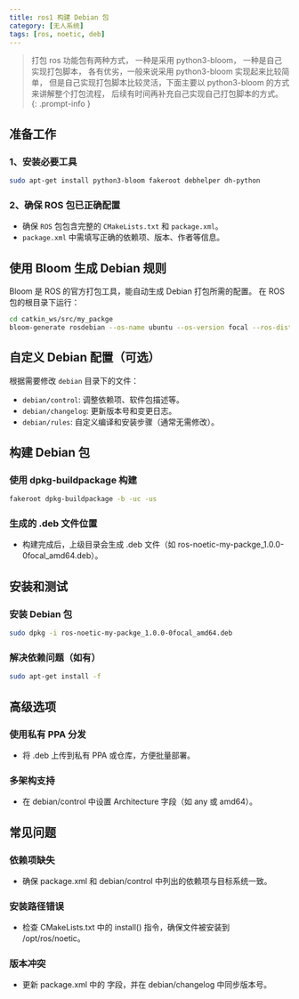 ```yaml
---
title: ros1 构建 Debian 包
category: [无人系统]
tags: [ros, noetic, deb]
---
```


> 打包 ros 功能包有两种方式， 一种是采用 python3-bloom， 一种是自己实现打包脚本， 各有优劣，一般来说采用 python3-bloom 实现起来比较简单， 但是自己实现打包脚本比较灵活，下面主要以 python3-bloom 的方式来讲解整个打包流程， 后续有时间再补充自己实现自己打包脚本的方式。
{: .prompt-info }

## 准备工作
### 1、安装必要工具
```bash
sudo apt-get install python3-bloom fakeroot debhelper dh-python
```
### 2、确保 ROS 包已正确配置
+ 确保 `ROS` 包包含完整的 `CMakeLists.txt` 和 `package.xml`。
+ `package.xml` 中需填写正确的依赖项、版本、作者等信息。

## 使用 Bloom 生成 Debian 规则
Bloom 是 ROS 的官方打包工具，能自动生成 Debian 打包所需的配置。
在 ROS 包的根目录下运行：
```bash
cd catkin_ws/src/my_packge
bloom-generate rosdebian --os-name ubuntu --os-version focal --ros-distro noetic
```

## 自定义 Debian 配置（可选）
根据需要修改 `debian` 目录下的文件：
+ `debian/control`: 调整依赖项、软件包描述等。
+ `debian/changelog`: 更新版本号和变更日志。
+ `debian/rules`: 自定义编译和安装步骤（通常无需修改）。

## 构建 Debian 包
### 使用 dpkg-buildpackage 构建
```bash
fakeroot dpkg-buildpackage -b -uc -us
```
### 生成的 .deb 文件位置
+ 构建完成后，上级目录会生成 .deb 文件（如 ros-noetic-my-packge_1.0.0-0focal_amd64.deb）。

## 安装和测试
###  安装 Debian 包
```bash
sudo dpkg -i ros-noetic-my-packge_1.0.0-0focal_amd64.deb
```
### 解决依赖问题（如有）
```bash
sudo apt-get install -f
```

## 高级选项
### 使用私有 PPA 分发
+ 将 .deb 上传到私有 PPA 或仓库，方便批量部署。
### 多架构支持
+ 在 debian/control 中设置 Architecture 字段（如 any 或 amd64）。

## 常见问题
### 依赖项缺失
+ 确保 package.xml 和 debian/control 中列出的依赖项与目标系统一致。

### 安装路径错误
+ 检查 CMakeLists.txt 中的 install() 指令，确保文件被安装到 /opt/ros/noetic。

### 版本冲突
+ 更新 package.xml 中的 <version> 字段，并在 debian/changelog 中同步版本号。

